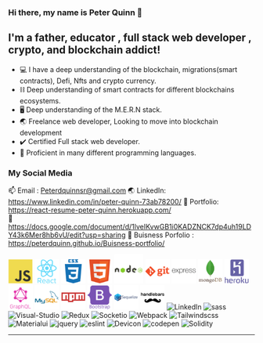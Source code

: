 
### Hi there, my name is  Peter Quinn 👋

## I'm a father, educator , full stack web developer , crypto, and blockchain addict!
-  💻      I have a deep understanding of the blockchain, migrations(smart contracts), Defi, Nfts and crypto currency.
-  ⛓       Deep understanding of smart contracts for different blockchains ecosystems.
-  🖥️      Deep understanding of the M.E.R.N stack.
-  🌏      Freelance web developer, Looking to move into blockchain development
-  ✔️      Certified Full stack web developer.
-  📑      Proficient in many different programming languages.

  

### My Social Media ###

📫    Email : Peterdquinnsr@gmail.com
🌏    LinkedIn:  https://www.linkedin.com/in/peter-quinn-73ab78200/
💼    Portfolio: https://react-resume-peter-quinn.herokuapp.com/   
💼    https://docs.google.com/document/d/1lveIKvwGB1i0KADZNCK7dp4uh19LDY43k6Mer8hb6vU/edit?usp=sharing
💼    Buisness Porfolio : https://peterdquinn.github.io/Buisness-portfolio/













<img src="https://github.com/devicons/devicon/blob/master/icons/javascript/javascript-original.svg" alt="JavaScript" width="50" height="50"/> <img src="https://github.com/devicons/devicon/blob/master/icons/react/react-original-wordmark.svg" alt="React" width="50" height="50"/>
<img src="https://github.com/devicons/devicon/blob/master/icons/css3/css3-plain-wordmark.svg" alt="CSS" width="50" height="50"/>
<img src="https://github.com/devicons/devicon/blob/master/icons/html5/html5-original.svg" alt="javascript logo" width="50" height="50" />
<img src="https://github.com/devicons/devicon/blob/master/icons/nodejs/nodejs-original-wordmark.svg" alt="NodeJS" width="60" height="60"/>
<img src="https://github.com/devicons/devicon/blob/master/icons/git/git-plain-wordmark.svg" alt="javascript logo" width="50" height="50" />
<img src="https://github.com/devicons/devicon/blob/master/icons/express/express-original-wordmark.svg" alt="javascript logo" width="50" height="50" />
<img src="https://github.com/devicons/devicon/blob/master/icons/mongodb/mongodb-original-wordmark.svg" alt="MongoDB" width="50" height="50"/>
<img src="https://github.com/devicons/devicon/blob/master/icons/heroku/heroku-plain-wordmark.svg" alt="heroku logo" width="50" height="50" />
<img src="https://github.com/devicons/devicon/blob/master/icons/graphql/graphql-plain-wordmark.svg" alt="graphql logo" width="50" height="50" />
<img src="https://github.com/devicons/devicon/blob/master/icons/mysql/mysql-original-wordmark.svg" alt="mysql logo" width="50" height="50" />
<img src="https://github.com/devicons/devicon/blob/master/icons/npm/npm-original-wordmark.svg" alt="npm logo" width="50" height="50" />
<img src="https://github.com/devicons/devicon/blob/master/icons/bootstrap/bootstrap-plain-wordmark.svg" alt="bootstrap logo" width="50" height="50" />
<img src="https://github.com/devicons/devicon/blob/master/icons/sequelize/sequelize-original-wordmark.svg" alt="sequelize logo" width="50" height="50" />
<img src="https://github.com/devicons/devicon/blob/master/icons/handlebars/handlebars-original-wordmark.svg" alt="handlebars logo" width="50" height="50" />
<img src="https://cdn.jsdelivr.net/gh/devicons/devicon/icons/linkedin/linkedin-original.svg" alt=LinkedIn width="50" height="50"/>
<img src="https://cdn.jsdelivr.net/gh/devicons/devicon/icons/sass/sass-original.svg" alt=sass width="50" height="50"/>
<img src="https://cdn.jsdelivr.net/gh/devicons/devicon/icons/visualstudio/visualstudio-plain.svg" alt=Visual-Studio width="50" height="50" />
<img src="https://cdn.jsdelivr.net/gh/devicons/devicon/icons/redux/redux-original.svg" alt=Redux width="50" height="50" />
<img src="https://cdn.jsdelivr.net/gh/devicons/devicon/icons/socketio/socketio-original.svg" alt=Socketio width="50" height="50"/>
<img src="https://cdn.jsdelivr.net/gh/devicons/devicon/icons/webpack/webpack-plain.svg" alt=Webpack width="50" height="50" />
<img src="https://cdn.jsdelivr.net/gh/devicons/devicon/icons/tailwindcss/tailwindcss-plain.svg" alt=Tailwindscss width="50" height="50"/>
<img src="https://cdn.jsdelivr.net/gh/devicons/devicon/icons/materialui/materialui-plain.svg" alt=Materialui width="50" height="50" />
<img src="https://cdn.jsdelivr.net/gh/devicons/devicon/icons/jquery/jquery-original.svg" alt=jquery width="50" height="50" />
<img src="https://cdn.jsdelivr.net/gh/devicons/devicon/icons/eslint/eslint-original-wordmark.svg"  alt=eslint width="50" height="50" />
<img src="https://cdn.jsdelivr.net/gh/devicons/devicon/icons/devicon/devicon-original-wordmark.svg" alt=Devicon width="50" height="50" />
<img src="https://cdn.jsdelivr.net/gh/devicons/devicon/icons/codepen/codepen-plain.svg" alt=codepen width="50" height="50" />
<img src="https://cdn.jsdelivr.net/gh/devicons/devicon/icons/solidity/solidity-original.svg" alt=Solidity  width="50" height="50" />







          



---



